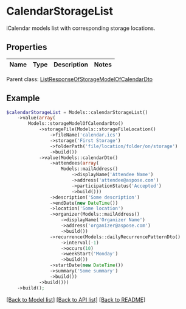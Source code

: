 # CalendarStorageList

iCalendar models list with corresponding storage locations.

## Properties
Name | Type | Description | Notes
---- | ---- | ----------- | -----

 Parent class: [ListResponseOfStorageModelOfCalendarDto](ListResponseOfStorageModelOfCalendarDto.md)


## Example
```php
$calendarStorageList = Models::calendarStorageList()
    ->value(array(
        Models::storageModelOfCalendarDto()
            ->storageFile(Models::storageFileLocation()
                ->fileName('calendar.ics')
                ->storage('First Storage')
                ->folderPath('file/location/folder/on/storage')
                ->build())
            ->value(Models::calendarDto()
                ->attendees(array(
                    Models::mailAddress()
                        ->displayName('Attendee Name')
                        ->address('attendee@aspose.com')
                        ->participationStatus('Accepted')
                        ->build()))
                ->description('Some description')
                ->endDate(new DateTime())
                ->location('Some location')
                ->organizer(Models::mailAddress()
                    ->displayName('Organizer Name')
                    ->address('organizer@aspose.com')
                    ->build())
                ->recurrence(Models::dailyRecurrencePatternDto()
                    ->interval(-1)
                    ->occurs(10)
                    ->weekStart('Monday')
                    ->build())
                ->startDate(new DateTime())
                ->summary('Some summary')
                ->build())
            ->build()))
    ->build();
```


[[Back to Model list]](README.md#documentation-for-models) [[Back to API list]](README.md#documentation-for-api-endpoints) [[Back to README]](README.md)

